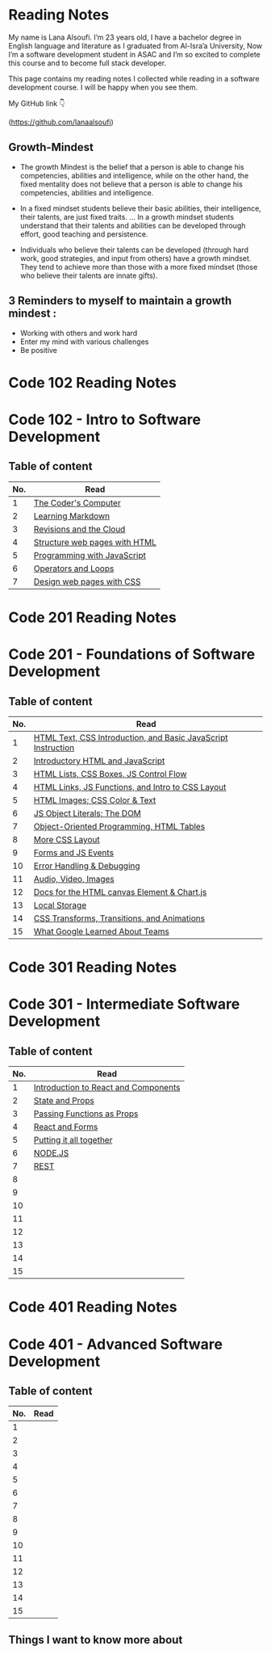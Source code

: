 # Reading Notes

My name is Lana Alsoufi. I’m 23 years old, I have a bachelor degree in English language and literature as I graduated from Al-Isra’a University, Now I’m a software development student in ASAC and I’m so excited to complete this course and to become full stack developer.

This page contains my reading notes I collected while reading in a software development course. I will be happy when you see them.

My GitHub link :point_down:

(https://github.com/lanaalsoufi)



## Growth-Mindest
 * The growth Mindest is the belief that a person is able to change his competencies, abilities and intelligence, while on the other hand, the fixed mentality does not believe that a person is able to change his competencies, abilities and intelligence.

* In a fixed mindset students believe their basic abilities, their intelligence, their talents, are just fixed traits. ... In a growth mindset students understand that their talents and abilities can be developed through effort, good teaching and persistence.

* Individuals who believe their talents can be developed (through hard work, good strategies, and input from others) have a growth mindset. They tend to achieve more than those with a more fixed mindset (those who believe their talents are innate gifts).

## 3 Reminders to myself to maintain a growth mindest :
- Working with others and work hard 
- Enter my mind with various challenges 
- Be positive 


# Code 102 Reading Notes
# Code 102 - Intro to Software Development
## Table of content 
|No.|Read|
|---|---|
|1|[The Coder's Computer](./102/read1.md)
|2|[Learning Markdown](./102/read2a.md)
|3|[Revisions and the Cloud](./102/read2b.md)
|4|[Structure web pages with HTML](./102/read3.md)
|5|[Programming with JavaScript](./102/read4.md)
|6|[Operators and Loops](./102/read5.md)
|7|[Design web pages with CSS](./102/read6.md)


# Code 201 Reading Notes
# Code 201 - Foundations of Software Development
## Table of content 
|No.|Read|
|---|---|
|1|[HTML Text, CSS Introduction, and Basic JavaScript Instruction](./201/class-01.md)
|2|[Introductory HTML and JavaScript](./201/class-02.md)
|3|[HTML Lists, CSS Boxes, JS Control Flow](./201/class-03.md)
|4|[HTML Links, JS Functions, and Intro to CSS Layout](./201/class-04.md)
|5|[HTML Images; CSS Color & Text](./201/class-05.md)
|6|[JS Object Literals; The DOM](./201/class-06.md)
|7|[Object-Oriented Programming, HTML Tables](class-07.md)
|8|[More CSS Layout](./201/class-08.md)
|9|[Forms and JS Events](./201/class-09.md)
|10|[Error Handling & Debugging](./201/class-10.md)
|11|[Audio, Video, Images](./201/class-11.md)
|12|[Docs for the HTML canvas Element & Chart.js](./201/class-12.md)
|13|[ Local Storage](./201/class-13.md)
|14|[CSS Transforms, Transitions, and Animations](./201/class-14a.md)
|15|[What Google Learned About Teams](./201/class-14b.md)


# Code 301 Reading Notes
# Code 301 - Intermediate Software Development
## Table of content 
|No.|Read|
|---|---|
|1|[Introduction to React and Components](./301/class01.md)
|2|[State and Props](./301/class02.md)
|3|[Passing Functions as Props](./301/class03.md)
|4|[ React and Forms](./301/class04.md)
|5|[ Putting it all together](./301/class05.md)
|6|[NODE.JS](./301/class06.md)
|7|[REST](./301/class07.md)
|8|[]()
|9|[]()
|10|[]()
|11|[]()
|12|[]()
|13|[]()
|14|[]()
|15|[]()


# Code 401 Reading Notes
# Code 401 - Advanced Software Development
## Table of content 
|No.|Read|
|---|---|
|1|[]()
|2|[]()
|3|[]()
|4|[]()
|5|[]()
|6|[]()
|7|[]()
|8|[]()
|9|[]()
|10|[]()
|11|[]()
|12|[]()
|13|[]()
|14|[]()
|15|[]()

## Things I want to know more about
